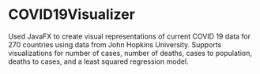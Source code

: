 # COVID19Visualizer
Used JavaFX to create visual representations of current COVID 19 data for 270 countries using data from John Hopkins University. Supports visualizations for number of cases, number of deaths, cases to population, deaths to cases, and a least squared regression model.
